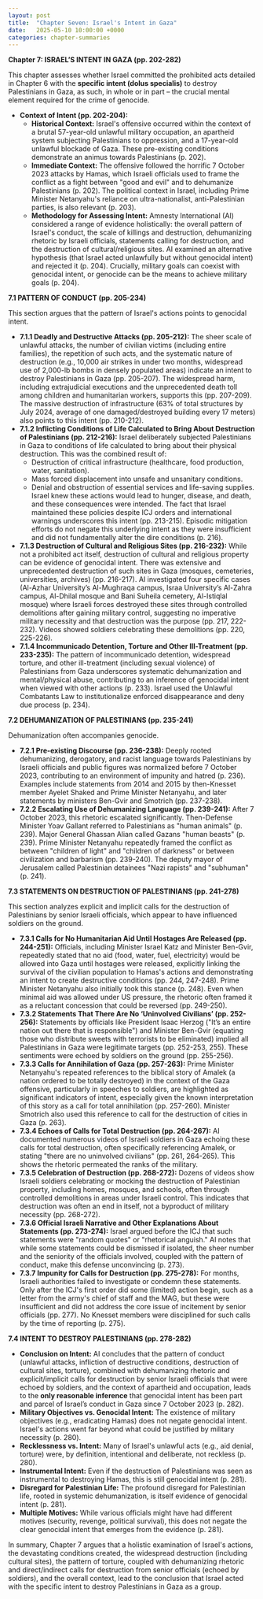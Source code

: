 ```yaml
---
layout: post
title:  "Chapter Seven: Israel's Intent in Gaza"
date:   2025-05-10 10:00:00 +0000
categories: chapter-summaries
---
```




**Chapter 7: ISRAEL’S INTENT IN GAZA (pp. 202-282)**

This chapter assesses whether Israel committed the prohibited acts detailed in Chapter 6 with the **specific intent (dolus specialis)** to destroy Palestinians in Gaza, as such, in whole or in part – the crucial mental element required for the crime of genocide.

*   **Context of Intent (pp. 202-204):**
    *   **Historical Context:** Israel's offensive occurred within the context of a brutal 57-year-old unlawful military occupation, an apartheid system subjecting Palestinians to oppression, and a 17-year-old unlawful blockade of Gaza. These pre-existing conditions demonstrate an animus towards Palestinians (p. 202).
    *   **Immediate Context:** The offensive followed the horrific 7 October 2023 attacks by Hamas, which Israeli officials used to frame the conflict as a fight between "good and evil" and to dehumanize Palestinians (p. 202). The political context in Israel, including Prime Minister Netanyahu's reliance on ultra-nationalist, anti-Palestinian parties, is also relevant (p. 203).
    *   **Methodology for Assessing Intent:** Amnesty International (AI) considered a range of evidence holistically: the overall pattern of Israel's conduct, the scale of killings and destruction, dehumanizing rhetoric by Israeli officials, statements calling for destruction, and the destruction of cultural/religious sites. AI examined an alternative hypothesis (that Israel acted unlawfully but without genocidal intent) and rejected it (p. 204). Crucially, military goals can coexist with genocidal intent, or genocide can be the means to achieve military goals (p. 204).

**7.1 PATTERN OF CONDUCT (pp. 205-234)**

This section argues that the pattern of Israel's actions points to genocidal intent.

*   **7.1.1 Deadly and Destructive Attacks (pp. 205-212):**
    The sheer scale of unlawful attacks, the number of civilian victims (including entire families), the repetition of such acts, and the systematic nature of destruction (e.g., 10,000 air strikes in under two months, widespread use of 2,000-lb bombs in densely populated areas) indicate an intent to destroy Palestinians in Gaza (pp. 205-207). The widespread harm, including extrajudicial executions and the unprecedented death toll among children and humanitarian workers, supports this (pp. 207-209). The massive destruction of infrastructure (63% of total structures by July 2024, average of one damaged/destroyed building every 17 meters) also points to this intent (pp. 210-212).
*   **7.1.2 Inflicting Conditions of Life Calculated to Bring About Destruction of Palestinians (pp. 212-216):**
    Israel deliberately subjected Palestinians in Gaza to conditions of life calculated to bring about their physical destruction. This was the combined result of:
    *   Destruction of critical infrastructure (healthcare, food production, water, sanitation).
    *   Mass forced displacement into unsafe and unsanitary conditions.
    *   Denial and obstruction of essential services and life-saving supplies.
    Israel knew these actions would lead to hunger, disease, and death, and these consequences were intended. The fact that Israel maintained these policies despite ICJ orders and international warnings underscores this intent (pp. 213-215). Episodic mitigation efforts do not negate this underlying intent as they were insufficient and did not fundamentally alter the dire conditions (p. 216).
*   **7.1.3 Destruction of Cultural and Religious Sites (pp. 216-232):**
    While not a prohibited act itself, destruction of cultural and religious property can be evidence of genocidal intent. There was extensive and unprecedented destruction of such sites in Gaza (mosques, cemeteries, universities, archives) (pp. 216-217). AI investigated four specific cases (Al-Azhar University’s Al-Mughraqa campus, Israa University’s Al-Zahra campus, Al-Dhilal mosque and Bani Suheila cemetery, Al-Istiqlal mosque) where Israeli forces destroyed these sites through controlled demolitions after gaining military control, suggesting no imperative military necessity and that destruction was the purpose (pp. 217, 222-232). Videos showed soldiers celebrating these demolitions (pp. 220, 225-226).
*   **7.1.4 Incommunicado Detention, Torture and Other Ill-Treatment (pp. 233-235):**
    The pattern of incommunicado detention, widespread torture, and other ill-treatment (including sexual violence) of Palestinians from Gaza underscores systematic dehumanization and mental/physical abuse, contributing to an inference of genocidal intent when viewed with other actions (p. 233). Israel used the Unlawful Combatants Law to institutionalize enforced disappearance and deny due process (p. 234).

**7.2 DEHUMANIZATION OF PALESTINIANS (pp. 235-241)**

Dehumanization often accompanies genocide.

*   **7.2.1 Pre-existing Discourse (pp. 236-238):** Deeply rooted dehumanizing, derogatory, and racist language towards Palestinians by Israeli officials and public figures was normalized before 7 October 2023, contributing to an environment of impunity and hatred (p. 236). Examples include statements from 2014 and 2015 by then-Knesset member Ayelet Shaked and Prime Minister Netanyahu, and later statements by ministers Ben-Gvir and Smotrich (pp. 237-238).
*   **7.2.2 Escalating Use of Dehumanizing Language (pp. 239-241):** After 7 October 2023, this rhetoric escalated significantly. Then-Defense Minister Yoav Gallant referred to Palestinians as "human animals" (p. 239). Major General Ghassan Alian called Gazans "human beasts" (p. 239). Prime Minister Netanyahu repeatedly framed the conflict as between "children of light" and "children of darkness" or between civilization and barbarism (pp. 239-240). The deputy mayor of Jerusalem called Palestinian detainees "Nazi rapists" and "subhuman" (p. 241).

**7.3 STATEMENTS ON DESTRUCTION OF PALESTINIANS (pp. 241-278)**

This section analyzes explicit and implicit calls for the destruction of Palestinians by senior Israeli officials, which appear to have influenced soldiers on the ground.

*   **7.3.1 Calls for No Humanitarian Aid Until Hostages Are Released (pp. 244-251):**
    Officials, including Minister Israel Katz and Minister Ben-Gvir, repeatedly stated that no aid (food, water, fuel, electricity) would be allowed into Gaza until hostages were released, explicitly linking the survival of the civilian population to Hamas's actions and demonstrating an intent to create destructive conditions (pp. 244, 247-248). Prime Minister Netanyahu also initially took this stance (p. 248). Even when minimal aid was allowed under US pressure, the rhetoric often framed it as a reluctant concession that could be reversed (pp. 249-250).
*   **7.3.2 Statements That There Are No ‘Uninvolved Civilians’ (pp. 252-256):**
    Statements by officials like President Isaac Herzog ("It’s an entire nation out there that is responsible") and Minister Ben-Gvir (equating those who distribute sweets with terrorists to be eliminated) implied all Palestinians in Gaza were legitimate targets (pp. 252-253, 255). These sentiments were echoed by soldiers on the ground (pp. 255-256).
*   **7.3.3 Calls for Annihilation of Gaza (pp. 257-263):**
    Prime Minister Netanyahu's repeated references to the biblical story of Amalek (a nation ordered to be totally destroyed) in the context of the Gaza offensive, particularly in speeches to soldiers, are highlighted as significant indicators of intent, especially given the known interpretation of this story as a call for total annihilation (pp. 257-260). Minister Smotrich also used this reference to call for the destruction of cities in Gaza (p. 263).
*   **7.3.4 Echoes of Calls for Total Destruction (pp. 264-267):**
    AI documented numerous videos of Israeli soldiers in Gaza echoing these calls for total destruction, often specifically referencing Amalek, or stating "there are no uninvolved civilians" (pp. 261, 264-265). This shows the rhetoric permeated the ranks of the military.
*   **7.3.5 Celebration of Destruction (pp. 268-272):**
    Dozens of videos show Israeli soldiers celebrating or mocking the destruction of Palestinian property, including homes, mosques, and schools, often through controlled demolitions in areas under Israeli control. This indicates that destruction was often an end in itself, not a byproduct of military necessity (pp. 268-272).
*   **7.3.6 Official Israeli Narrative and Other Explanations About Statements (pp. 273-274):**
    Israel argued before the ICJ that such statements were "random quotes" or "rhetorical anguish." AI notes that while some statements could be dismissed if isolated, the sheer number and the seniority of the officials involved, coupled with the pattern of conduct, make this defense unconvincing (p. 273).
*   **7.3.7 Impunity for Calls for Destruction (pp. 275-278):**
    For months, Israeli authorities failed to investigate or condemn these statements. Only after the ICJ's first order did some (limited) action begin, such as a letter from the army's chief of staff and the MAG, but these were insufficient and did not address the core issue of incitement by senior officials (pp. 277). No Knesset members were disciplined for such calls by the time of reporting (p. 275).

**7.4 INTENT TO DESTROY PALESTINIANS (pp. 278-282)**

*   **Conclusion on Intent:** AI concludes that the pattern of conduct (unlawful attacks, infliction of destructive conditions, destruction of cultural sites, torture), combined with dehumanizing rhetoric and explicit/implicit calls for destruction by senior Israeli officials that were echoed by soldiers, and the context of apartheid and occupation, leads to the **only reasonable inference** that genocidal intent has been part and parcel of Israel’s conduct in Gaza since 7 October 2023 (p. 282).
*   **Military Objectives vs. Genocidal Intent:** The existence of military objectives (e.g., eradicating Hamas) does not negate genocidal intent. Israel's actions went far beyond what could be justified by military necessity (p. 280).
*   **Recklessness vs. Intent:** Many of Israel's unlawful acts (e.g., aid denial, torture) were, by definition, intentional and deliberate, not reckless (p. 280).
*   **Instrumental Intent:** Even if the destruction of Palestinians was seen as instrumental to destroying Hamas, this is still genocidal intent (p. 281).
*   **Disregard for Palestinian Life:** The profound disregard for Palestinian life, rooted in systemic dehumanization, is itself evidence of genocidal intent (p. 281).
*   **Multiple Motives:** While various officials might have had different motives (security, revenge, political survival), this does not negate the clear genocidal intent that emerges from the evidence (p. 281).

In summary, Chapter 7 argues that a holistic examination of Israel's actions, the devastating conditions created, the widespread destruction (including cultural sites), the pattern of torture, coupled with dehumanizing rhetoric and direct/indirect calls for destruction from senior officials (echoed by soldiers), and the overall context, lead to the conclusion that Israel acted with the specific intent to destroy Palestinians in Gaza as a group.
